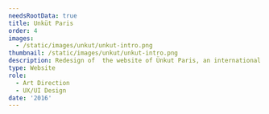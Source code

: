 ```yaml
---
needsRootData: true
title: Unküt Paris
order: 4
images:
  - /static/images/unkut/unkut-intro.png
thumbnail: /static/images/unkut/unkut-intro.png
description: Redesign of  the website of Ünkut Paris, an international sportwears brand.
type: Website
role:
  - Art Direction
  - UX/UI Design
date: '2016'
---
```

